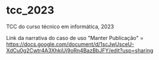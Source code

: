 # tcc_2023
TCC do curso técnico em informática, 2023

Link da narrativa do caso de uso "Manter Publicação" = https://docs.google.com/document/d/1scJwUsceU-XdCu0g2Cwtr4A3XhkiUj9oRn4BazBbJFY/edit?usp=sharing

